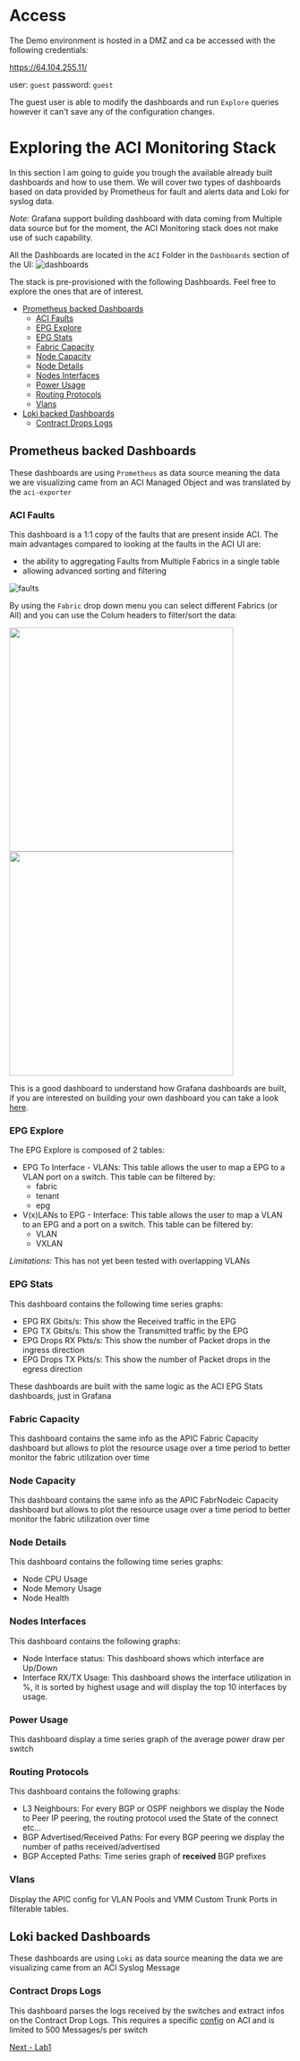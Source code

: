 # Access 

The Demo environment is hosted in a DMZ and ca be accessed with the following credentials:

https://64.104.255.11/

user: `guest`
password: `guest`

The guest user is able to modify the dashboards and run `Explore` queries however it can't save any of the configuration changes. 

# Exploring the ACI Monitoring Stack

In this section I am going to guide you trough the available already built dashboards and how to use them. We will cover two types of dashboards based on data provided by Prometheus for fault and alerts data and Loki for syslog data. 

*Note:* Grafana support building dashboard with data coming from Multiple data source but for the moment, the ACI Monitoring stack does not make use of such capability. 

All the Dashboards are located in the `ACI` Folder in the `Dashboards` section of the UI:
![dashboards](images/dashboards.png)


The stack is pre-provisioned with the following Dashboards. Feel free to explore the ones that are of interest.
<!-- no toc -->
- [Prometheus backed Dashboards](#prometheus-backed-dashboards)
  - [ACI Faults](#aci-faults)
  - [EPG Explore](#epg-explore)
  - [EPG Stats](#epg-stats)
  - [Fabric Capacity](#fabric-capacity)
  - [Node Capacity](#node-capacity)
  - [Node Details](#node-details)
  - [Nodes Interfaces](#nodes-interfaces)
  - [Power Usage](#power-usage)
  - [Routing Protocols](#routing-protocols)
  - [Vlans](#vlans)
- [Loki backed Dashboards](#loki-backed-dashboards)
  - [Contract Drops Logs](#contract-drops-logs)


## Prometheus backed Dashboards

These dashboards are using `Prometheus` as data source meaning the data we are visualizing came from an ACI Managed Object and was translated by the `aci-exporter`

### ACI Faults
This dashboard is a 1:1 copy of the faults that are present inside ACI. The main advantages compared to looking at the faults in the ACI UI are:
-  the ability to aggregating Faults from Multiple Fabrics in a single table
-  allowing advanced sorting and filtering

  
![faults](images/faults.png)

By using the `Fabric` drop down menu you can select different Fabrics (or All) and you can use the Colum headers to filter/sort the data:

<img src=images/fabric-filter.png width="400">
<img src=images/column-filter.png width="400">

This is a good dashboard to understand how Grafana dashboards are built, if you are interested on building your own dashboard you can take a look [here](labs/lab1.md).



### EPG Explore

The EPG Explore is composed of 2 tables: 
- EPG To Interface - VLANs: This table allows the user to map a EPG to a VLAN port on a switch. This table can be filtered by:
  - fabric
  - tenant
  - epg
- V(x)LANs to EPG - Interface: This table allows the user to map a VLAN to an EPG and a port on a switch. This table can be filtered by:
  - VLAN
  - VXLAN

*Limitations:* This has not yet been tested with overlapping VLANs

### EPG Stats

This dashboard contains the following time series graphs:

- EPG RX Gbits/s: This show the Received traffic in the EPG
- EPG TX Gbits/s: This show the Transmitted traffic by the EPG
- EPG Drops RX Pkts/s: This show the number of Packet drops in the ingress direction
- EPG Drops TX Pkts/s: This show the number of Packet drops in the egress direction

These dashboards are built with the same logic as the ACI EPG Stats dashboards, just in Grafana

### Fabric Capacity

This dashboard contains the same info as the APIC Fabric Capacity dashboard but allows to plot the resource usage over a time period to better monitor the fabric utilization over time

### Node Capacity

This dashboard contains the same info as the APIC FabrNodeic Capacity dashboard but allows to plot the resource usage over a time period to better monitor the fabric utilization over time

### Node Details

This dashboard contains the following time series graphs:

- Node CPU Usage
- Node Memory Usage
- Node Health

### Nodes Interfaces

This dashboard contains the following graphs:

- Node Interface status: This dashboard shows which interface are Up/Down
- Interface RX/TX Usage: This dashboard shows the interface utilization in %, it is sorted by highest usage and will display the top 10 interfaces by usage.

### Power Usage

This dashboard display a time series graph of the average power draw per switch

### Routing Protocols

This dashboard contains the following graphs:

- L3 Neighbours: For every BGP or OSPF neighbors we display the Node to Peer IP peering, the routing protocol used the State of the connect etc...
- BGP Advertised/Received Paths: For every BGP peering we display the number of paths received/advertised
- BGP Accepted Paths: Time series graph of **received** BGP prefixes

### Vlans

Display the APIC config for VLAN Pools and VMM Custom Trunk Ports in filterable tables. 

## Loki backed Dashboards

These dashboards are using `Loki` as data source meaning the data we are visualizing came from an ACI Syslog Message

### Contract Drops Logs

This dashboard parses the logs received by the switches and extract infos on the Contract Drop Logs. This requires a specific [config](syslog.md) on ACI and is limited to 500 Messages/s per switch

[Next - Lab1](labs/lab1.md)